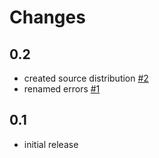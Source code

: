 # Changes

## 0.2

* created source distribution [#2](https://github.com/jkeyes/python-intercom/issues/2)
* renamed errors [#1](https://github.com/jkeyes/python-intercom/issues/1)

## 0.1

* initial release
